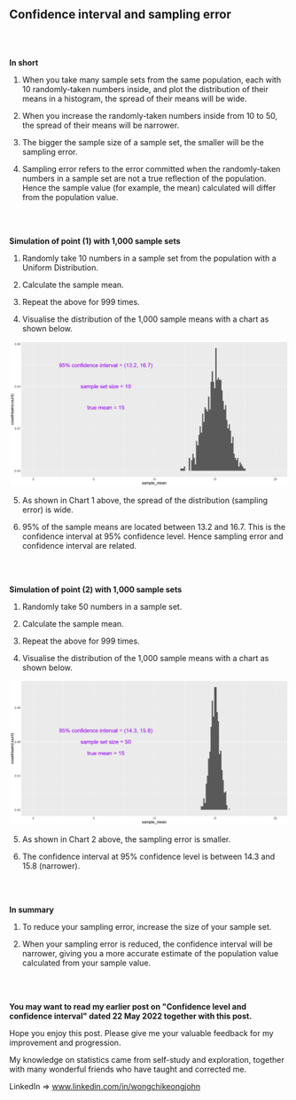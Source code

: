 ## Confidence interval and sampling error  

<br>  
<br>  

**In short**  

1. When you take many sample sets from the same population, each with 10 randomly-taken numbers inside, and plot the distribution of their means in a histogram, the spread of their means will be wide.  

2. When you increase the randomly-taken numbers inside from 10 to 50, the spread of their means will be narrower.  

3. The bigger the sample size of a sample set, the smaller will be the sampling error.  

4. Sampling error refers to the error committed when the randomly-taken numbers in a sample set are not a true reflection of the population. Hence the sample value (for example, the mean) calculated will differ from the population value.  

<br>  
<br>  

**Simulation of point (1) with 1,000 sample sets**  

1. Randomly take 10 numbers in a sample set from the population with a Uniform Distribution.  

2. Calculate the sample mean.  

3. Repeat the above for 999 times.  

4. Visualise the distribution of the 1,000 sample means with a chart as shown below.  

![alt text](https://github.com/johnwck/my_da_ds_work/blob/master/2022_06_05_confidence_interval_sampling_error/chart_1.png)  

5. As shown in Chart 1 above, the spread of the distribution (sampling error) is wide.  

6. 95% of the sample means are located between 13.2 and 16.7. This is the confidence interval at 95% confidence level. Hence sampling error and confidence interval are related.  

<br>  
<br>  

**Simulation of point (2) with 1,000 sample sets**  

1. Randomly take 50 numbers in a sample set.  

2. Calculate the sample mean.  

3. Repeat the above for 999 times.  

4. Visualise the distribution of the 1,000 sample means with a chart as shown below.  

![alt text](https://github.com/johnwck/my_da_ds_work/blob/master/2022_06_05_confidence_interval_sampling_error/chart_2.png)  

5. As shown in Chart 2 above, the sampling error is smaller.  

6. The confidence interval at 95% confidence level is between 14.3 and 15.8 (narrower).  

<br>  
<br>  

**In summary**  

1. To reduce your sampling error, increase the size of your sample set.  

2. When your sampling error is reduced, the confidence interval will be narrower, giving you a more accurate estimate of the population value calculated from your sample value.  

<br>  
<br>  

**You may want to read my earlier post on "Confidence level and confidence interval" dated 22 May 2022 together with this post.**  

Hope you enjoy this post. Please give me your valuable feedback for my improvement and progression.

My knowledge on statistics came from self-study and exploration, together with many wonderful friends who have taught and corrected me.

LinkedIn => www.linkedin.com/in/wongchikeongjohn
